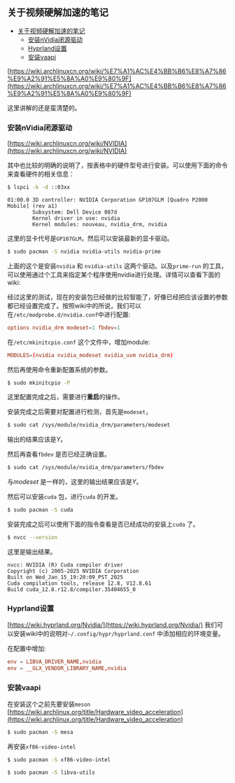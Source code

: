 ## 关于视频硬解加速的笔记

<!--ts-->
   * [关于视频硬解加速的笔记](#关于视频硬解加速的笔记)
      * [安装nVidia闭源驱动](#安装nvidia闭源驱动)
      * [Hyprland设置](#hyprland设置)
      * [安装vaapi](#安装vaapi)
<!--te-->

[https://wiki.archlinuxcn.org/wiki/%E7%A1%AC%E4%BB%B6%E8%A7%86%E9%A2%91%E5%8A%A0%E9%80%9F](https://wiki.archlinuxcn.org/wiki/%E7%A1%AC%E4%BB%B6%E8%A7%86%E9%A2%91%E5%8A%A0%E9%80%9F)

这里讲解的还是蛮清楚的。

### 安装nVidia闭源驱动

[https://wiki.archlinuxcn.org/wiki/NVIDIA](https://wiki.archlinuxcn.org/wiki/NVIDIA)

其中也比较的明确的说明了，按表格中的硬件型号进行安装。可以使用下面的命令来查看硬件的相关信息：
```bash
$ lspci -k -d ::03xx
```

```
01:00.0 3D controller: NVIDIA Corporation GP107GLM [Quadro P2000 Mobile] (rev a1)
        Subsystem: Dell Device 087d
        Kernel driver in use: nvidia
        Kernel modules: nouveau, nvidia_drm, nvidia

```

这里的显卡代号是`GP107GLM`，然后可以安装最新的显卡驱动。

```bash
$ sudo pacman -S nvidia nvidia-utils nvidia-prime
```

上面的这个是安装`nvidia` 和 `nvidia-utils` 这两个驱动。以及`prime-run` 的工具，可以使用通过个工具来指定某个程序使用nvidia进行处理。详情可以查看下面的wiki:

经过这里的测试，现在的安装包已经做的比较智能了，好像已经把应该设置的参数都已经设置完成了。按照wiki中的所说，我们可以在`/etc/modprobe.d/nvidia.conf`中进行配置:

```conf
options nvidia_drm modeset=1 fbdev=1
```

在`/etc/mkinitcpio.conf` 这个文件中，增加module:
```conf
MODULES=(nvidia nvidia_modeset nvidia_uvm nvidia_drm)
```

然后再使用命令重新配置系统的参数。
```bash
$ sudo mkinitcpio -P
```
这里配置完成之后，需要进行**重启**的操作。

安装完成之后需要对配置进行检测，首先是`modeset`，

```bash
$ sudo cat /sys/module/nvidia_drm/parameters/modeset
```

输出的结果应该是*Y*。

然后再查看`fbdev` 是否已经正确设置。
```bash
$ sudo cat /sys/module/nvidia_drm/parameters/fbdev
```

与*modeset* 是一样的，这里的输出结果应该是*Y*。

然后可以安装`cuda` 包，进行`cuda` 的开发。

```bash
$ sudo pacman -S cuda
```

安装完成之后可以使用下面的指令查看是否已经成功的安装上`cuda` 了。

```bash
$ nvcc --version
```

这里是输出结果。

```
nvcc: NVIDIA (R) Cuda compiler driver
Copyright (c) 2005-2025 NVIDIA Corporation
Built on Wed_Jan_15_19:20:09_PST_2025
Cuda compilation tools, release 12.8, V12.8.61
Build cuda_12.8.r12.8/compiler.35404655_0
```

### Hyprland设置

[https://wiki.hyprland.org/Nvidia/](https://wiki.hyprland.org/Nvidia/)
我们可以安装wiki中的说明对`~/.config/hypr/hyprland.conf` 中添加相应的环境变量。

在配置中增加:
```conf
env = LIBVA_DRIVER_NAME,nvidia
env = __GLX_VENDOR_LIBRARY_NAME,nvidia
```

### 安装vaapi
在安装这个之前先要安装`meson`
[https://wiki.archlinux.org/title/Hardware_video_acceleration](https://wiki.archlinux.org/title/Hardware_video_acceleration)

```bash
$ sudo pacman -S mesa
```

再安装`xf86-video-intel`

```bash
$ sudo pacman -S xf86-video-intel
```

```bash
$ sudo pacman -S libva-utils
```


